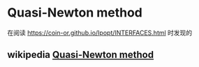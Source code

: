 # Quasi-Newton method

在阅读 https://coin-or.github.io/Ipopt/INTERFACES.html 时发现的

## wikipedia [Quasi-Newton method](https://en.wikipedia.org/wiki/Quasi-Newton_method)